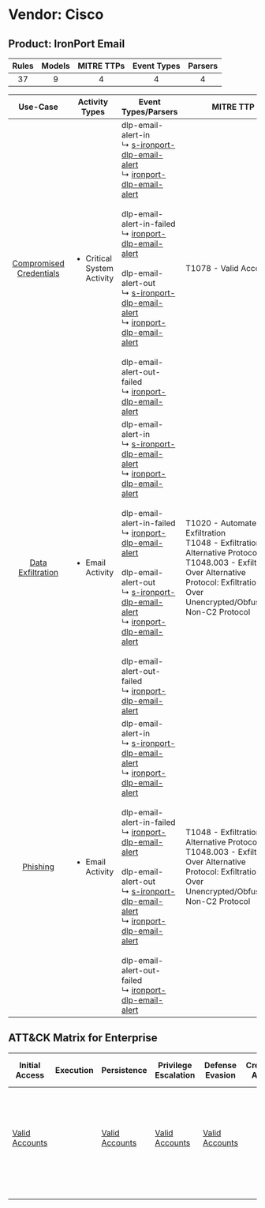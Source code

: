 Vendor: Cisco
=============
Product: IronPort Email
-----------------------
| Rules | Models | MITRE TTPs | Event Types | Parsers |
|:-----:|:------:|:----------:|:-----------:|:-------:|
|  37   |   9    |     4      |      4      |    4    |

|                                  Use-Case                                  | Activity Types                             | Event Types/Parsers                                                                                                                                                                                                                                                                                                                                                                                                                                                                                                                                                                                                                                      | MITRE TTP                                                                                                                                                                                            | Content                                                                                                            |
|:--------------------------------------------------------------------------:| ------------------------------------------ | -------------------------------------------------------------------------------------------------------------------------------------------------------------------------------------------------------------------------------------------------------------------------------------------------------------------------------------------------------------------------------------------------------------------------------------------------------------------------------------------------------------------------------------------------------------------------------------------------------------------------------------------------------- | ---------------------------------------------------------------------------------------------------------------------------------------------------------------------------------------------------- | ------------------------------------------------------------------------------------------------------------------ |
| [Compromised Credentials](../../../UseCases/uc_compromised_credentials.md) | <ul><li>Critical System Activity</li></ul> |  dlp-email-alert-in<br> ↳ [s-ironport-dlp-email-alert](Parsers/parserContent_s-ironport-dlp-email-alert.md)<br> ↳ [ironport-dlp-email-alert](Parsers/parserContent_ironport-dlp-email-alert.md)<br><br> dlp-email-alert-in-failed<br> ↳ [ironport-dlp-email-alert](Parsers/parserContent_ironport-dlp-email-alert.md)<br><br> dlp-email-alert-out<br> ↳ [s-ironport-dlp-email-alert](Parsers/parserContent_s-ironport-dlp-email-alert.md)<br> ↳ [ironport-dlp-email-alert](Parsers/parserContent_ironport-dlp-email-alert.md)<br><br> dlp-email-alert-out-failed<br> ↳ [ironport-dlp-email-alert](Parsers/parserContent_ironport-dlp-email-alert.md)<br> | T1078 - Valid Accounts<br>                                                                                                                                                                           | [<ul><li>1 Rules</li></ul>](Rules_Models/r_m_cisco_ironport_email_Compromised_Credentials.md)                      |
|       [Data Exfiltration](../../../UseCases/uc_data_exfiltration.md)       | <ul><li>Email Activity</li></ul>           |  dlp-email-alert-in<br> ↳ [s-ironport-dlp-email-alert](Parsers/parserContent_s-ironport-dlp-email-alert.md)<br> ↳ [ironport-dlp-email-alert](Parsers/parserContent_ironport-dlp-email-alert.md)<br><br> dlp-email-alert-in-failed<br> ↳ [ironport-dlp-email-alert](Parsers/parserContent_ironport-dlp-email-alert.md)<br><br> dlp-email-alert-out<br> ↳ [s-ironport-dlp-email-alert](Parsers/parserContent_s-ironport-dlp-email-alert.md)<br> ↳ [ironport-dlp-email-alert](Parsers/parserContent_ironport-dlp-email-alert.md)<br><br> dlp-email-alert-out-failed<br> ↳ [ironport-dlp-email-alert](Parsers/parserContent_ironport-dlp-email-alert.md)<br> | T1020 - Automated Exfiltration<br>T1048 - Exfiltration Over Alternative Protocol<br>T1048.003 - Exfiltration Over Alternative Protocol: Exfiltration Over Unencrypted/Obfuscated Non-C2 Protocol<br> | [<ul><li>36 Rules</li></ul><ul><li>9 Models</li></ul>](Rules_Models/r_m_cisco_ironport_email_Data_Exfiltration.md) |
|                [Phishing](../../../UseCases/uc_phishing.md)                | <ul><li>Email Activity</li></ul>           |  dlp-email-alert-in<br> ↳ [s-ironport-dlp-email-alert](Parsers/parserContent_s-ironport-dlp-email-alert.md)<br> ↳ [ironport-dlp-email-alert](Parsers/parserContent_ironport-dlp-email-alert.md)<br><br> dlp-email-alert-in-failed<br> ↳ [ironport-dlp-email-alert](Parsers/parserContent_ironport-dlp-email-alert.md)<br><br> dlp-email-alert-out<br> ↳ [s-ironport-dlp-email-alert](Parsers/parserContent_s-ironport-dlp-email-alert.md)<br> ↳ [ironport-dlp-email-alert](Parsers/parserContent_ironport-dlp-email-alert.md)<br><br> dlp-email-alert-out-failed<br> ↳ [ironport-dlp-email-alert](Parsers/parserContent_ironport-dlp-email-alert.md)<br> | T1048 - Exfiltration Over Alternative Protocol<br>T1048.003 - Exfiltration Over Alternative Protocol: Exfiltration Over Unencrypted/Obfuscated Non-C2 Protocol<br>                                   | [<ul><li>7 Rules</li></ul><ul><li>2 Models</li></ul>](Rules_Models/r_m_cisco_ironport_email_Phishing.md)           |

ATT&CK Matrix for Enterprise
----------------------------
| Initial Access                                                      | Execution | Persistence                                                         | Privilege Escalation                                                | Defense Evasion                                                     | Credential Access | Discovery | Lateral Movement | Collection | Command and Control | Exfiltration                                                                                                                                                                                                                                                                                                                    | Impact |
| ------------------------------------------------------------------- | --------- | ------------------------------------------------------------------- | ------------------------------------------------------------------- | ------------------------------------------------------------------- | ----------------- | --------- | ---------------- | ---------- | ------------------- | ------------------------------------------------------------------------------------------------------------------------------------------------------------------------------------------------------------------------------------------------------------------------------------------------------------------------------- | ------ |
| [Valid Accounts](https://attack.mitre.org/techniques/T1078)<br><br> |           | [Valid Accounts](https://attack.mitre.org/techniques/T1078)<br><br> | [Valid Accounts](https://attack.mitre.org/techniques/T1078)<br><br> | [Valid Accounts](https://attack.mitre.org/techniques/T1078)<br><br> |                   |           |                  |            |                     | [Exfiltration Over Alternative Protocol](https://attack.mitre.org/techniques/T1048)<br><br>[Exfiltration Over Alternative Protocol: Exfiltration Over Unencrypted/Obfuscated Non-C2 Protocol](https://attack.mitre.org/techniques/T1048/003)<br><br>[Automated Exfiltration](https://attack.mitre.org/techniques/T1020)<br><br> |        |